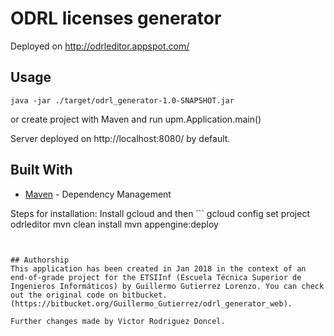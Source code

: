 # ODRL licenses generator

Deployed on http://odrleditor.appspot.com/

## Usage

```
java -jar ./target/odrl_generator-1.0-SNAPSHOT.jar
```

or	create project with Maven and run upm.Application.main()

Server deployed on http://localhost:8080/ by default.

## Built With

* [Maven](https://maven.apache.org/) - Dependency Management

Steps for installation:
	Install gcloud and then
	```
	gcloud config set project odrleditor
	mvn clean install
	mvn appengine:deploy
```


## Authorship
This application has been created in Jan 2018 in the context of an end-of-grade project for the ETSIInf (Escuela Técnica Superior de Ingenieros Informáticos) by Guillermo Gutierrez Lorenzo. You can check out the original code on bitbucket. (https://bitbucket.org/Guillermo_Gutierrez/odrl_generator_web).

Further changes made by Victor Rodriguez Doncel.


